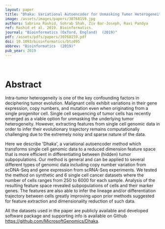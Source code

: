 ```yaml
---
layout: paper
title: "Dhaka: Variational Autoencoder for Unmasking Tumor Heterogeneity from Single Cell Genomic Data."
image: /assets/images/papers/30768159.jpg
authors: Sabrina Rashid, Sohrab Shah, Ziv Bar-Joseph, Ravi Pandya
ref: Rashid et al. 2019. Bioinformatics.
journal: "Bioinformatics (Oxford, England)  (2019)"
pdf: /assets/pdfs/papers/30768159.pdf
doi: 10.1093/bioinformatics/btz095
abbrev: "Bioinformatics  (2019)"
pub_year: 2019
---
```


<br />
<div data-badge-popover="right" data-badge-type="donut" data-pmid="30768159" data-hide-no-mentions="true" class="altmetric-embed"></div>

# Abstract

Intra-tumor heterogeneity is one of the key confounding factors in deciphering tumor evolution. Malignant cells exhibit variations in their gene expression, copy numbers, and mutation even when originating from a single progenitor cell. Single cell sequencing of tumor cells has recently emerged as a viable option for unmasking the underlying tumor heterogeneity. However, extracting features from single cell genomic data in order to infer their evolutionary trajectory remains computationally challenging due to the extremely noisy and sparse nature of the data.

Here we describe 'Dhaka', a variational autoencoder method which transforms single cell genomic data to a reduced dimension feature space that is more efficient in differentiating between (hidden) tumor subpopulations. Our method is general and can be applied to several different types of genomic data including copy number variation from scDNA-Seq and gene expression from scRNA-Seq experiments. We tested the method on synthetic and 6 single cell cancer datasets where the number of cells ranges from 250 to 6000 for each sample. Analysis of the resulting feature space revealed subpopulations of cells and their marker genes. The features are also able to infer the lineage and/or differentiation trajectory between cells greatly improving upon prior methods suggested for feature extraction and dimensionality reduction of such data.

All the datasets used in the paper are publicly available and developed software package and supporting info is available on Github https://github.com/MicrosoftGenomics/Dhaka.

